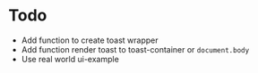 # Todo

- Add function to create toast wrapper
- Add function render toast to toast-container or `document.body`
- Use real world ui-example
